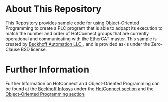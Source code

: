 # About This Repository

This Repository provides sample code for using Object-Oriented Programming to create a PLC program that is able to adpapt its execution to match the number and order of HotConnect groups that are currently operational and communicating with the EtherCAT master. This sample is created by [Beckhoff Automation LLC.](https://www.beckhoff.com/en-us/), and is provided as-is under the Zero-Clause BSD license.

# Further Information
Further Information on HotConnect and Object-Oriented Programming can be found at the [Beckhoff Infosys](https://infosys.beckhof.com) under the [HotConnect section](https://infosys.beckhoff.com/content/1033/ethercatsystem/2469077771.html?id=8287668039751154112) and the [Object-Oriented Programming section](https://infosys.beckhoff.com/content/1033/tc3_plc_intro/2527303819.html?id=2193627161316266753)
